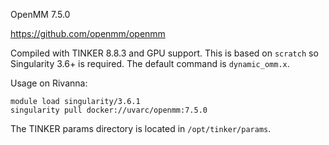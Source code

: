 OpenMM 7.5.0

https://github.com/openmm/openmm

Compiled with TINKER 8.8.3 and GPU support. This is based on `scratch` so Singularity 3.6+ is required. The default command is `dynamic_omm.x`.

Usage on Rivanna:
```
module load singularity/3.6.1
singularity pull docker://uvarc/openmm:7.5.0
```

The TINKER params directory is located in `/opt/tinker/params`.
